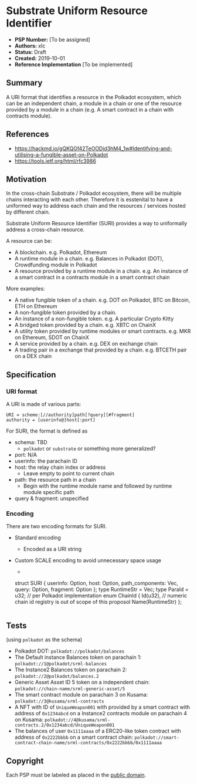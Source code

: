# Substrate Uniform Resource Identifier

* **PSP Number:** [To be assigned]
* **Authors:** xlc
* **Status:** Draft
* **Created:** 2019-10-01
* **Reference Implementation** [To be implemented]

## Summary

A URI format that identifies a resource in the Polkadot ecosystem, which can be an independent chain, a module in a chain or one of the resource provided by a module in a chain (e.g. A smart contract in a chain with contracts module).

## References

- https://hackmd.io/gQKQGf42TeOODid3hM4_1w#Identifying-and-utilising-a-fungible-asset-on-Polkadot
- https://tools.ietf.org/html/rfc3986

## Motivation

In the cross-chain Substrate / Polkadot ecosystem, there will be multiple chains interacting with each other. Therefore it is esstenital to have a uniformed way to address each chain and the resources / services hosted by different chain.

Substrate Uniform Resource Identifier (SURI) provides a way to uniformally address a cross-chain resource.

A resource can be:

- A blockchain. e.g. Polkadot, Ethereum
- A runtime module in a chain. e.g. Balances in Polkadot (DOT), Crowdfunding module in Polkadot
- A resource provided by a runtime module in a chain. e.g. An instance of a smart contract in a contracts module in a smart contract chain

More examples:

- A native fungible token of a chain. e.g. DOT on Polkadot, BTC on Bitcoin, ETH on Ethereum
- A non-fungible token provided by a chain.
- An instance of a non-fungible token. e.g. A particular Crypto Kitty
- A bridged token provided by a chain. e.g. XBTC on ChainX
- A utility token provided by runtime modules or smart contracts. e.g. MKR on Ethereum, SDOT on ChainX
- A service provided by a chain. e.g. DEX on exchange chain
- A trading pair in a exchange that provided by a chain. e.g. BTCETH pair on a DEX chain

## Specification

### URI format

A URI is made of various parts:

```
URI = scheme:[//authority]path[?query][#fragment]
authority = [userinfo@]host[:port]
```

For SURI, the format is defined as

- schema: TBD
  - `polkadot` or `substrate` or something more generalized?
- port: N/A
- userinfo: the parachain ID
- host: the relay chain index or address
  - Leave empty to point to current chain
- path: the resource path in a chain
  - Begin with the runtime module name and followed by runtime module specific path
- query & fragment: unspecified

### Encoding

There are two encoding formats for SURI.

- Standard encoding
  - Encoded as a URI string

- Custom SCALE encoding to avoid unnecessary space usage
  - ```rust
  struct SURI {
    userinfo: Option<ParaId>,
    host: Option<ChainId>,
    path_components: Vec<RuntimeStr>,
    query: Option<RuntimeStr>,
    fragment: Option<RuntimeStr>
  };
  type RuntimeStr = Vec<u8>;
  type ParaId = u32; // per Polkadot implementation
  enum ChainId {
    Id(u32), // numeric chain id registry is out of scope of this proposol
    Name(RuntimeStr)
  };
  ```

## Tests

(using `polkadot` as the schema)

- Polkadot DOT: `polkadot://polkadot/balances`
- The Default instance Balances token on parachain 1: `polkadot://1@polkadot/srml-balances`
- The Instance2 Balances token on parachain 2: `polkadot://2@polkadot/balances.2`
- Generic Asset Asset ID 5 token on a independent chain: `polkadot://chain-name/srml-generic-asset/5`
- The smart contract module on parachain 3 on Kusama: `polkadot://3@kusama/srml-contracts`
- A NFT with ID of  `UniqueWeapon001` with provided by a smart contract with address of `0x1234abcd` on a Instance2 contracts module on parachain 4 on Kusama: `polkadot://4@kusama/srml-contracts.2/0x1234abcd/UniqueWeapon001`
- The balances of user `0x1111aaaa` of a ERC20-like token contract with address of `0x2222bbbb` on a smart contract chain: `polkadot://smart-contract-chain-name/srml-contracts/0x2222bbbb/0x1111aaaa`


## Copyright

Each PSP must be labeled as placed in the [public domain](https://creativecommons.org/publicdomain/zero/1.0/).
